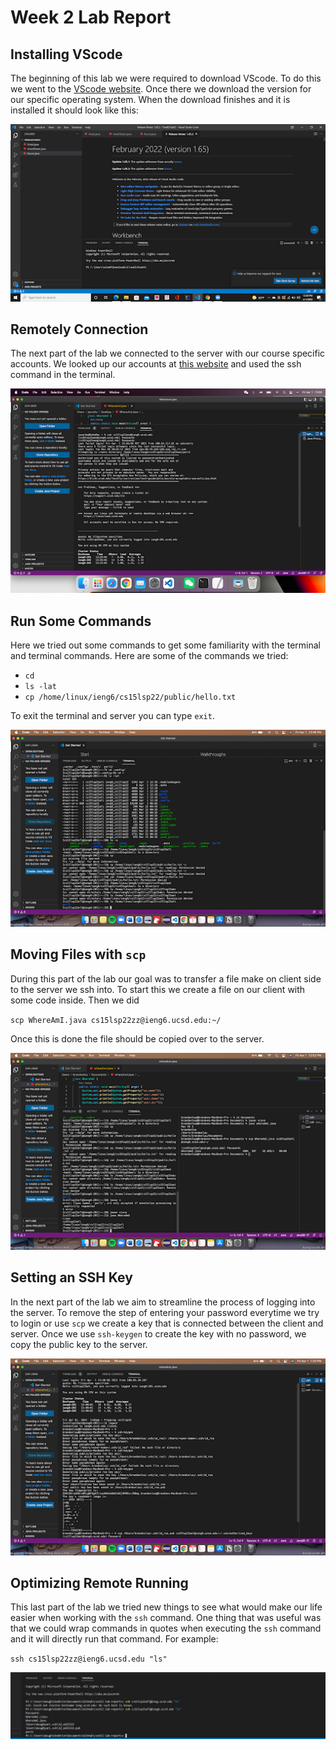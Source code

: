 # Week 2 Lab Report

## Installing VScode
The beginning of this lab we were required to download VScode. To do this we went to the [VScode website](https://code.visualstudio.com/). Once there we download the version for our specific operating system. When the download finishes and it is installed it should look like this:

![](Lab1_img1.png)

## Remotely Connection
The next part of the lab we connected to the server with our course specific accounts. We looked up our accounts at [this website](https://sdacs.ucsd.edu/~icc/index.php) and used the ssh command in the terminal.

![](Lab1_img2.png)

## Run Some Commands
Here we tried out some commands to get some familiarity with the terminal and terminal commands. Here are some of the commands we tried:
* `cd`
* `ls -lat`
* `cp /home/linux/ieng6/cs15lsp22/public/hello.txt`

To exit the terminal and server you can type `exit`.

![](Lab1_img3.png)

## Moving Files with `scp`
During this part of the lab our goal was to transfer a file make on client side to the server we ssh into. To start this we create a file on our client with some code inside. Then we did 

`scp WhereAmI.java cs15lsp22zz@ieng6.ucsd.edu:~/`

Once this is done the file should be copied over to the server.

![](Lab1_img4.png)

## Setting an SSH Key
In the next part of the lab we aim to streamline the process of logging into the server. To remove the step of entering your password everytime we try to login or use `scp` we create a key that is connected between the client and server. Once we use `ssh-keygen` to create the key with no password, we copy the public key to the server.

![](Lab1_img5.png)

## Optimizing Remote Running 
This last part of the lab we tried new things to see what would make our life easier when working with the `ssh` command. One thing that was useful was that we could wrap commands in quotes when executing the `ssh` command and it will directly run that command. For example: 

`ssh cs15lsp22zz@ieng6.ucsd.edu "ls"`

![](Lab1_img7.jpg)

